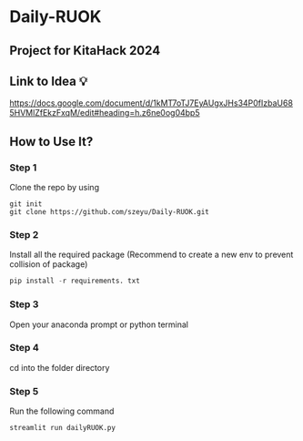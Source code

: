 # Daily-RUOK
## Project for KitaHack 2024

## Link to Idea 💡
https://docs.google.com/document/d/1kMT7oTJ7EyAUgxJHs34P0fIzbaU685HVMlZfEkzFxqM/edit#heading=h.z6ne0og04bp5

## How to Use It?
### Step 1
Clone the repo by using
```
git init
git clone https://github.com/szeyu/Daily-RUOK.git
```

### Step 2
Install all the required package
(Recommend to create a new env to prevent collision of package)
```python
pip install -r requirements. txt
```

### Step 3
Open your anaconda prompt or python terminal

### Step 4
cd into the folder directory

### Step 5
Run the following command
```
streamlit run dailyRUOK.py
```
